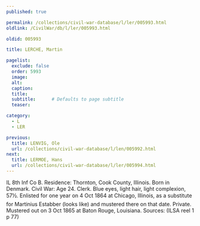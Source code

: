 ```yaml
---
published: true

permalink: /collections/civil-war-database/l/ler/005993.html
oldlink: /CivilWar/db/l/ler/005993.html

oldid: 005993

title: LERCHE, Martin

pagelist:
  exclude: false
  order: 5993
  image: 
  alt:
  caption:
  title:
  subtitle:      # Defaults to page subtitle
  teaser:

category: 
  - L 
  - LER

previous:
  title: LENVIG, Ole
  url: /collections/civil-war-database/l/len/005992.html  
next:
  title: LERMOE, Hans
  url: /collections/civil-war-database/l/ler/005994.html   
---
```

IL 8th Inf Co B. Residence: Thornton, Cook County, Illinois. Born in Denmark. Civil War: Age 24. Clerk. Blue eyes, light hair, light complexion, 5&#146;7&frac12;&#148;. Enlisted for one year on 4 Oct 1864 at Chicago, Illinois, as a substitute for Martinius Estabber (looks like) and mustered there on that date. Private. Mustered out on 3 Oct 1865 at Baton Rouge, Louisiana. Sources: (ILSA reel 1 p 77)